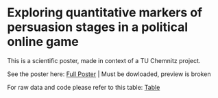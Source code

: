 # Exploring quantitative markers of persuasion stages in a political online game

This is a scientific poster, made in context of a TU Chemnitz project.

See the poster here:
[Full Poster](https://github.com/blackbrokkoli/oiligarchy/blob/master/persuasiveGames_pluemer_textarm_redesign.png) | Must be dowloaded, preview is broken

For raw data and code please refer to this table:
[Table](https://blackbrokkoli.github.io/oiligarchy/)
